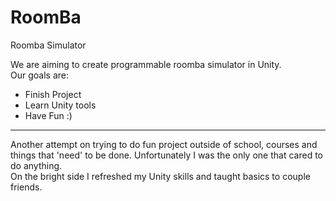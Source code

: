 # RoomBa
Roomba Simulator

<p>We are aiming to create programmable roomba simulator in Unity.
<br>Our goals are:
<ul>
  <li>Finish Project</li>
  <li>Learn Unity tools</li>
  <li>Have Fun :)</li>
</ul> 
</p>
<hr>
<p>Another attempt on trying to do fun project outside of school, courses and things that 'need' to be done. Unfortunately I was the only one that cared to do anything.
<br>On the bright side I refreshed my Unity skills and taught basics to couple friends.</p>
